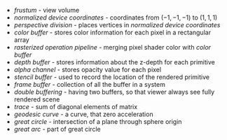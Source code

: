 - _frustum_ - view volume
- _normalized device coordinates_ - coordinates from $(-1, -1, -1)$ to $(1, 1, 1)$
- _perspective division_ - places vertices in _normalized device coordinates_
- _color buffer_ - stores color information for each pixel in a rectangular array
- _rasterized operation pipeline_ - merging pixel shader color with _color buffer_
- _depth buffer_ - stores information about the z-depth for each primitive
- _alpha channel_ - stores opacity value for each pixel
- _stencil buffer_ - used to record the location of the rendered primitive
- _frame buffer_ - collection of all the buffer in a system
- _double buffering_ - having two buffers, so that viewer always see fully rendered scene
- _trace_ - sum of diagonal elements of matrix
- _geodesic curve_ - a curve, that zero acceleration
- _great circle_ - intersection of a plane through sphere origin
- _great arc_ - part of great circle